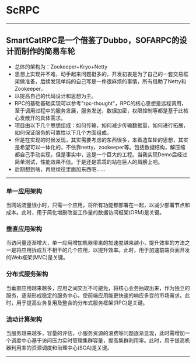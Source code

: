 # ScRPC 

----------

## SmartCatRPC是一个借鉴了Dubbo，SOFARPC的设计而制作的简易车轮 ##
- 总体的架构为：Zookeeper+Kryo+Netty    
- 思想上实现并不难，动手起来问题挺多的，开发初衷是为了自己的一套交易框架做准备，后续发现单纯的自己写是一件很麻烦的事情，所有借助了Netty和Zookeeper。  
- 以提高自己的代码设计和思想为主。  
- RPC的基础基础实现可以参考"rpc-thought"，RPC的核心思想是远程调用，至于调用过程中的服务发展，服务发送，数据加密，权限控制等都是基于此核心发散开的具体需求。   
- 项目由以下几个思想组成：如何传输，如何减少传输数据量，如何进行拓展，如何保证服务的可靠性以下几个方面组成。   
- 但是在实现的时候发现，其实需要考虑的东西很多，本着造车轮的思想，其实是希望可以一体化的，不依靠netty，zookeeper等。包括数据结构，解压缩都自己手动实现，但是事实中，这是一个巨大的工程。当我实现Demo后经过简单测试，性能效果不佳。于是还是乖乖的站在巨人的肩膀上吧。  
- 后期想到啥，再继续往里面加东西吧......
  
---
### 单一应用架构    
当网站流量很小时，只需一个应用，将所有功能都部署在一起，以减少部署节点和成本。此时，用于简化增删改查工作量的数据访问框架(ORM)是关键。     

### 垂直应用架构   
当访问量逐渐增大，单一应用增加机器带来的加速度越来越小，提升效率的方法之一是将应用拆成互不相干的几个应用，以提升效率。此时，用于加速前端页面开发的Web框架(MVC)是关键。    
  
### 分布式服务架构   
当垂直应用越来越多，应用之间交互不可避免，将核心业务抽取出来，作为独立的服务，逐渐形成稳定的服务中心，使前端应用能更快速的响应多变的市场需求。此时，用于提高业务复用及整合的分布式服务框架(RPC)是关键。   

### 流动计算架构    
当服务越来越多，容量的评估，小服务资源的浪费等问题逐渐显现，此时需增加一个调度中心基于访问压力实时管理集群容量，提高集群利用率。此时，用于提高机器利用率的资源调度和治理中心(SOA)是关键。   

---

